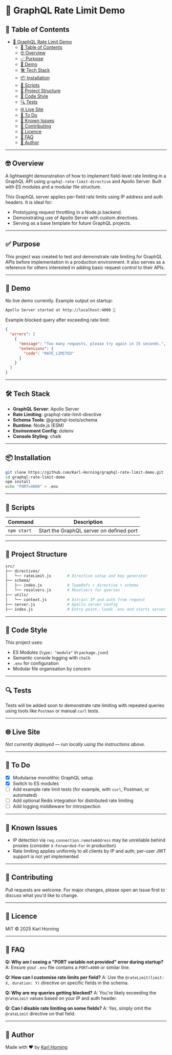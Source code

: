 # 🚦 GraphQL Rate Limit Demo

## 📖 Table of Contents

- [🚦 GraphQL Rate Limit Demo](#-graphql-rate-limit-demo)
  - [📖 Table of Contents](#-table-of-contents)
  - [🤓 Overview](#-overview)
  - [✅ Purpose](#-purpose)
  - [📸 Demo](#-demo)
  - [🛠️ Tech Stack](#️-tech-stack)
  - [📦 Installation](#-installation)
  - [🚀 Scripts](#-scripts)
  - [📁 Project Structure](#-project-structure)
  - [📐 Code Style](#-code-style)
  - [🔍 Tests](#-tests)
  - [🌐 Live Site](#-live-site)
  - [📌 To Do](#-to-do)
  - [🧪 Known Issues](#-known-issues)
  - [🤝 Contributing](#-contributing)
  - [📄 Licence](#-licence)
  - [🙋 FAQ](#-faq)
  - [👤 Author](#-author)

---

## 🤓 Overview

A lightweight demonstration of how to implement field-level rate limiting in a GraphQL API using `graphql-rate-limit-directive` and Apollo Server. Built with ES modules and a modular file structure.

This GraphQL server applies per-field rate limits using IP address and auth headers. It is ideal for:

- Prototyping request throttling in a Node.js backend.
- Demonstrating use of Apollo Server with custom directives.
- Serving as a base template for future GraphQL projects.

---

## ✅ Purpose

This project was created to test and demonstrate rate limiting for GraphQL APIs before implementation in a production environment. It also serves as a reference for others interested in adding basic request control to their APIs.

---

## 📸 Demo

No live demo currently. Example output on startup:

```bash
Apollo Server started at http://localhost:4000 🚀
```

Example blocked query after exceeding rate limit:

```json
{
  "errors": [
    {
      "message": "Too many requests, please try again in 15 seconds.",
      "extensions": {
        "code": "RATE_LIMITED"
      }
    }
  ]
}
```

---

## 🛠️ Tech Stack

- **GraphQL Server**: Apollo Server
- **Rate Limiting**: graphql-rate-limit-directive
- **Schema Tools**: @graphql-tools/schema
- **Runtime**: Node.js (ESM)
- **Environment Config**: dotenv
- **Console Styling**: chalk

---

## 📦 Installation

```bash
git clone https://github.com/Karl-Horning/graphql-rate-limit-demo.git
cd graphql-rate-limit-demo
npm install
echo "PORT=4000" > .env
```

---

## 🚀 Scripts

| Command     | Description                              |
| ----------- | ---------------------------------------- |
| `npm start` | Start the GraphQL server on defined port |

---

## 📁 Project Structure

```bash
src/
├── directives/
│   └── rateLimit.js       # Directive setup and key generator
├── schema/
│   ├── index.js           # TypeDefs + directive + schema
│   └── resolvers.js       # Resolvers for queries
├── utils/
│   └── context.js         # Extract IP and auth from request
├── server.js              # Apollo server config
├── index.js               # Entry point, loads .env and starts server
```

---

## 📐 Code Style

This project uses:

- ES Modules (`type: "module"` in `package.json`)
- Semantic console logging with `chalk`
- `.env` for configuration
- Modular file organisation by concern

---

## 🔍 Tests

Tests will be added soon to demonstrate rate limiting with repeated queries using tools like `Postman` or manual `curl` tests.

---

## 🌐 Live Site

*Not currently deployed — run locally using the instructions above.*

---

## 📌 To Do

- [x] Modularise monolithic GraphQL setup
- [x] Switch to ES modules
- [ ] Add example rate limit tests (for example, with `curl`, Postman, or automated)
- [ ] Add optional Redis integration for distributed rate limiting
- [ ] Add logging middleware for introspection

---

## 🧪 Known Issues

- IP detection via `req.connection.remoteAddress` may be unreliable behind proxies (consider `X-Forwarded-For` in production)
- Rate limiting applies uniformly to all clients by IP and auth; per-user JWT support is not yet implemented

---

## 🤝 Contributing

Pull requests are welcome. For major changes, please open an issue first to discuss what you'd like to change.

---

## 📄 Licence

MIT © 2025 Karl Horning

---

## 🙋 FAQ

**Q: Why am I seeing a "PORT variable not provided" error during startup?**
A: Ensure your `.env` file contains a `PORT=4000` or similar line.

**Q: How can I customise rate limits per field?**
A: Use the `@rateLimit(limit: X, duration: Y)` directive on specific fields in the schema.

**Q: Why are my queries getting blocked?**
A: You're likely exceeding the `@rateLimit` values based on your IP and auth header.

**Q: Can I disable rate limiting on some fields?**
A: Yes, simply omit the `@rateLimit` directive on that field.

---

## 👤 Author

Made with ❤️ by [Karl Horning](https://github.com/Karl-Horning)
